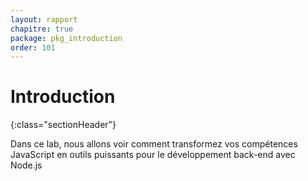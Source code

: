 ```yaml
---
layout: rapport
chapitre: true
package: pkg_introduction
order: 101
---
```



# Introduction
{:class="sectionHeader"}

<!-- note -->

Dans ce lab, nous allons voir comment  transformez vos compétences JavaScript en outils puissants pour le développement back-end avec Node.js




